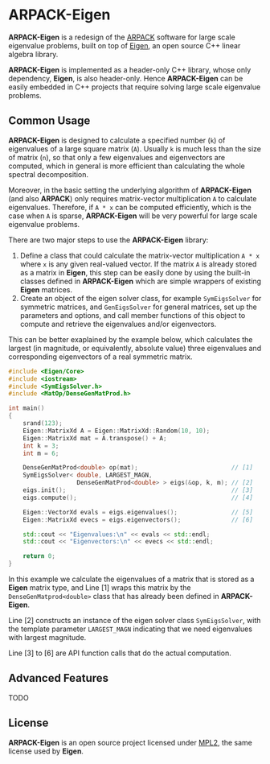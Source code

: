 # ARPACK-Eigen

**ARPACK-Eigen** is a redesign of the [ARPACK](http://www.caam.rice.edu/software/ARPACK/)
software for large scale eigenvalue problems, built on top of
[Eigen](http://eigen.tuxfamily.org), an open source C++ linear algebra library.

**ARPACK-Eigen** is implemented as a header-only C++ library, whose only dependency,
**Eigen**, is also header-only. Hence **ARPACK-Eigen** can be easily embedded in
C++ projects that require solving large scale eigenvalue problems.

## Common Usage

**ARPACK-Eigen** is designed to calculate a specified number (`k`) of eigenvalues
of a large square matrix (`A`). Usually `k` is much less than the size of matrix
(`n`), so that only a few eigenvalues and eigenvectors are computed, which
in general is more efficient than calculating the whole spectral decomposition.

Moreover, in the basic setting the underlying algorithm of **ARPACK-Eigen**
(and also **ARPACK**) only requires matrix-vector multiplication `A` to calculate
eigenvalues. Therefore, if `A * x` can be computed efficiently, which is the case
when `A` is sparse, **ARPACK-Eigen** will be very powerful for large scale eigenvalue problems.

There are two major steps to use the **ARPACK-Eigen** library:

1. Define a class that could calculate the matrix-vector multiplication `A * x`
where `x` is any given real-valued vector. If the matrix `A` is already stored as a
matrix in **Eigen**, this step can be easily done by using the built-in classes
defined in **ARPACK-Eigen** which are simple wrappers of existing **Eigen** matrices.
2. Create an object of the eigen solver class, for example `SymEigsSolver` for
symmetric matrices, and `GenEigsSolver` for general matrices, set up the parameters
and options, and call member functions of this object to compute and retrieve the
eigenvalues and/or eigenvectors.

This can be better exaplained by the example below, which calculates the largest
(in magnitude, or equivalently, absolute value) three eigenvalues and corresponding
eigenvectors of a real symmetric matrix.

```cpp
#include <Eigen/Core>
#include <iostream>
#include <SymEigsSolver.h>
#include <MatOp/DenseGenMatProd.h>

int main()
{
    srand(123);
    Eigen::MatrixXd A = Eigen::MatrixXd::Random(10, 10);
    Eigen::MatrixXd mat = A.transpose() + A;
    int k = 3;
    int m = 6;

    DenseGenMatProd<double> op(mat);                          // [1]
    SymEigsSolver< double, LARGEST_MAGN,
                   DenseGenMatProd<double> > eigs(&op, k, m); // [2]
    eigs.init();                                              // [3]
    eigs.compute();                                           // [4]

    Eigen::VectorXd evals = eigs.eigenvalues();               // [5]
    Eigen::MatrixXd evecs = eigs.eigenvectors();              // [6]

    std::cout << "Eigenvalues:\n" << evals << std::endl;
    std::cout << "Eigenvectors:\n" << evecs << std::endl;

    return 0;
}
```

In this example we calculate the eigenvalues of a matrix that is stored as a
**Eigen** matrix type, and Line [1] wraps this matrix by the
`DenseGenMatprod<double>` class that has already been defined in **ARPACK-Eigen**.

Line [2] constructs an instance of the eigen solver class `SymEigsSolver`, with
the template parameter `LARGEST_MAGN` indicating that we need eigenvalues with
largest magnitude.

Line [3] to [6] are API function calls that do the actual computation.

## Advanced Features

TODO

## License

**ARPACK-Eigen** is an open source project licensed under
[MPL2](https://www.mozilla.org/MPL/2.0/), the same license used by **Eigen**.
